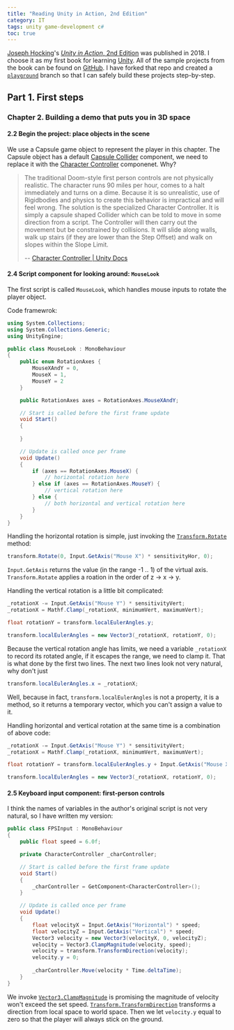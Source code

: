 ```yaml
---
title: "Reading Unity in Action, 2nd Edition"
category: IT
tags: unity game-development c#
toc: true
---
```


[Joseph Hocking](http://www.newarteest.com/)'s [*Unity in Action*, 2nd Edition](https://www.manning.com/books/unity-in-action-second-edition) was published in 2018. I choose it as my first book for learning [Unity](https://unity.com/). All of the sample projects from the book can be found on [GitHub](https://github.com/jhocking/uia-2e). I have forked that repo and created a [`playground`](https://github.com/alexddhuang/uia-2e/tree/playground) branch so that I can safely build these projects step-by-step.

## Part 1. First steps

### Chapter 2. Building a demo that puts you in 3D space

#### 2.2 Begin the project: place objects in the scene

We use a Capsule game object to represent the player in this chapter. The Capsule object has a default [Capsule Collider](https://docs.unity3d.com/Manual/class-CapsuleCollider.html) component, we need to replace it with the [Character Controller](https://docs.unity3d.com/Manual/class-CharacterController.html) componenet. Why? 

> The traditional Doom-style first person controls are not physically realistic. The character runs 90 miles per hour, comes to a halt immediately and turns on a dime. Because it is so unrealistic, use of Rigidbodies and physics to create this behavior is impractical and will feel wrong. The solution is the specialized Character Controller. It is simply a capsule shaped Collider which can be told to move in some direction from a script. The Controller will then carry out the movement but be constrained by collisions. It will slide along walls, walk up stairs (if they are lower than the Step Offset) and walk on slopes within the Slope Limit.
> 
> -- [Character Controller \| Unity Docs](https://docs.unity3d.com/Manual/class-CharacterController.html)

#### 2.4 Script component for looking around: `MouseLook`

The first script is called `MouseLook`, which handles mouse inputs to rotate the player object.

Code framewrok:

```c#
using System.Collections;
using System.Collections.Generic;
using UnityEngine;

public class MouseLook : MonoBehaviour
{
    public enum RotationAxes {
        MouseXAndY = 0,
        MouseX = 1,
        MouseY = 2
    }

    public RotationAxes axes = RotationAxes.MouseXAndY;

    // Start is called before the first frame update
    void Start()
    {
        
    }

    // Update is called once per frame
    void Update()
    {
        if (axes == RotationAxes.MouseX) {
            // horizontal rotation here
        } else if (axes == RotationAxes.MouseY) { 
            // vertical rotation here
        } else {
            // both horizontal and vertical rotation here
        }
    }
}
```

Handling the horizontal rotation is simple, just invoking the [`Transform.Rotate`](https://docs.unity3d.com/ScriptReference/Transform.Rotate.html) method:

```c#
transform.Rotate(0, Input.GetAxis("Mouse X") * sensitivityHor, 0);
```

`Input.GetAxis` returns the value (in the range -1 .. 1) of the virtual axis. `Transform.Rotate` applies a roation in the order of z -> x -> y.

Handling the vertical rotation is a little bit complicated:

```c#
_rotationX -= Input.GetAxis("Mouse Y") * sensitivityVert;
_rotationX = Mathf.Clamp(_rotationX, minimumVert, maximumVert);

float rotationY = transform.localEulerAngles.y;

transform.localEulerAngles = new Vector3(_rotationX, rotationY, 0);
```

Because the vertical rotation angle has limits, we need a variable `_rotationX` to record its rotated angle, if it escapes the range, we need to clamp it. That is what done by the first two lines. The next two lines look not very natural, why don't just

```c#
transform.localEulerAngles.x = _rotationX;
```

Well, because in fact, `transform.localEulerAngles` is not a property, it is a method, so it returns a temporary vector, which you can't assign a value to it.

Handling horizontal and vertical rotation at the same time is a combination of above code:

```c#
_rotationX -= Input.GetAxis("Mouse Y") * sensitivityVert;
_rotationX = Mathf.Clamp(_rotationX, minimumVert, maximumVert);

float rotationY = transform.localEulerAngles.y + Input.GetAxis("Mouse X") * sensitivityHor;

transform.localEulerAngles = new Vector3(_rotationX, rotationY, 0);
```


#### 2.5 Keyboard input component: first-person controls

I think the names of variables in the author's original script is not very natural, so I have written my version:

```c#
public class FPSInput : MonoBehaviour
{
    public float speed = 6.0f;

    private CharacterController _charController;

    // Start is called before the first frame update
    void Start()
    {
        _charController = GetComponent<CharacterController>();
    }

    // Update is called once per frame
    void Update()
    {
        float velocityX = Input.GetAxis("Horizontal") * speed;
        float velocityZ = Input.GetAxis("Vertical") * speed;
        Vector3 velocity = new Vector3(velocityX, 0, velocityZ);
        velocity = Vector3.ClampMagnitude(velocity, speed);
        velocity = transform.TransformDirection(velocity);
        velocity.y = 0;
        
        _charController.Move(velocity * Time.deltaTime);
    }
}
```

We invoke [`Vector3.ClampMagnitude`](https://docs.unity3d.com/ScriptReference/Vector3.ClampMagnitude.html) is promising the magnitude of velocity won't exceed the set speed. [`Transform.TransformDirection`](https://docs.unity3d.com/ScriptReference/Transform.TransformDirection.html) transforms a direction from local space to world space. Then we let `velocity.y` equal to zero so that the player will always stick on the ground.
